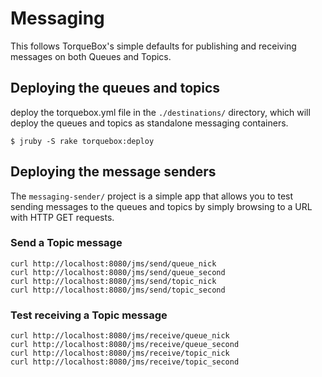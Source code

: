 Messaging
=========

This follows TorqueBox's simple defaults for publishing and receiving messages
on both Queues and Topics.

Deploying the queues and topics
-------------------------------
deploy the torquebox.yml file in the `./destinations/` directory, which will deploy the queues
and topics as standalone messaging containers.

    $ jruby -S rake torquebox:deploy

Deploying the message senders
-----------------------------
The `messaging-sender/` project is a simple app that allows you to test sending
messages to the queues and topics by simply browsing to a URL with HTTP GET
requests.

### Send a Topic message

    curl http://localhost:8080/jms/send/queue_nick
    curl http://localhost:8080/jms/send/queue_second
    curl http://localhost:8080/jms/send/topic_nick
    curl http://localhost:8080/jms/send/topic_second

### Test receiving a Topic message

    curl http://localhost:8080/jms/receive/queue_nick
    curl http://localhost:8080/jms/receive/queue_second
    curl http://localhost:8080/jms/receive/topic_nick
    curl http://localhost:8080/jms/receive/topic_second



